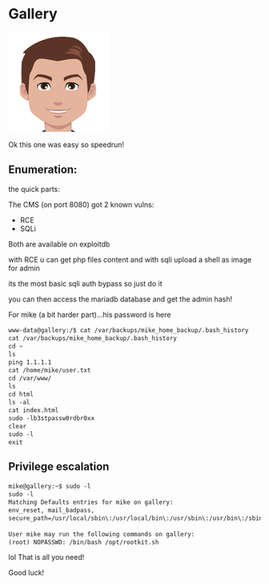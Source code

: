 # Gallery

<img src="gallery.png" width=200 alt="gallery">

Ok this one was easy so speedrun!

## Enumeration: 

the quick parts:

The CMS (on port 8080) got 2 known vulns:

- RCE 
- SQLi

Both are available on exploitdb

with RCE u can get php files content and with sqli upload a shell as image for admin

its the most basic sqli auth bypass so just do it

you can then access the mariadb database and get the admin hash!


For mike (a bit harder part)...his password is here


```
www-data@gallery:/$ cat /var/backups/mike_home_backup/.bash_history
cat /var/backups/mike_home_backup/.bash_history
cd ~
ls
ping 1.1.1.1
cat /home/mike/user.txt
cd /var/www/
ls
cd html
ls -al
cat index.html
sudo -lb3stpassw0rdbr0xx
clear
sudo -l
exit
```
## Privilege escalation

```
mike@gallery:~$ sudo -l
sudo -l
Matching Defaults entries for mike on gallery:
env_reset, mail_badpass,
secure_path=/usr/local/sbin\:/usr/local/bin\:/usr/sbin\:/usr/bin\:/sbin\:/bin\:/snap/bin

User mike may run the following commands on gallery:
(root) NOPASSWD: /bin/bash /opt/rootkit.sh
```
lol That is all you need!

Good luck!
